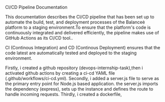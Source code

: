 CI/CD Pipeline Documentation

This documentation describes the CI/CD pipeline that has been set up to automate the build, test, and deployment processes of the Balanceè platform to a staging environment.To ensure that the platform's code is continuously integrated and delivered efficiently, the pipeline makes use of GitHub Actions as its CI/CD tool..

CI (Continous Integration) and CD (Continous Deployment) ensures that the code latest are automatically tested and deployed to the staging environment.

Firstly, i created a github repository (devops-internship-task),then i activated github actions by creating a ci-cd YAML file (.github/workflows/ci-cd.yml). Secondly, i added a server.js file to serve as the primary entry point for Node.js based application. the server.js imports the dependency (express), sets up the instance and defines the route to handle incoming requests.
Thirdly, i created a dockerfile,
